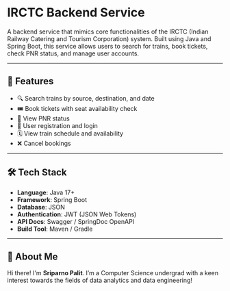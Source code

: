 # IRCTC Backend Service

A backend service that mimics core functionalities of the IRCTC (Indian Railway Catering and Tourism Corporation) system. Built using Java and Spring Boot, this service allows users to search for trains, book tickets, check PNR status, and manage user accounts.

---

## 🚀 Features

- 🔍 Search trains by source, destination, and date
- 🎟 Book tickets with seat availability check
- 📄 View PNR status
- 👤 User registration and login
- 🗓 View train schedule and availability
- ❌ Cancel bookings

---

## 🛠 Tech Stack

- **Language**: Java 17+
- **Framework**: Spring Boot
- **Database**: JSON
- **Authentication**: JWT (JSON Web Tokens)
- **API Docs**: Swagger / SpringDoc OpenAPI
- **Build Tool**: Maven / Gradle

---

## 🌟 About Me

Hi there! I'm **Sriparno Palit**. I’m a Computer Science undergrad with a keen interest towards the fields of data analytics and data engineering!


